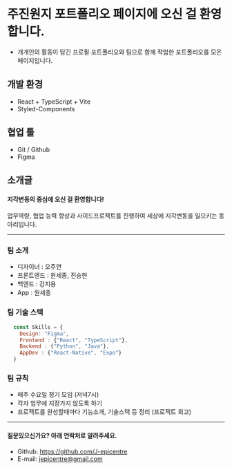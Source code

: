 # 주진원지 포트폴리오 페이지에 오신 걸 환영합니다.

- 개개인의 활동이 담긴 프로필·포트폴리오와 팀으로 함께 작업한 포트폴리오를 모은 페이지입니다.

## 개발 환경

- React + TypeScript + Vite
- Styled-Components

## 협업 툴

- Git / Github
- Figma

## 소개글

#### 지각변동의 중심에 오신 걸 환영합니다!

업무역량, 협업 능력 향상과 사이드프로젝트를 진행하여
세상에 지각변동을 일으키는 동아리입니다.

---

### 팀 소개

- 디자이너 : 오주연
- 프론트엔드 : 원세종, 진승현
- 백엔드 : 강지용
- App : 원세종

### 팀 기술 스택

```javascript
  const Skills = {
    Design: "Figma",
    Frontend : {"React", "TypeScript"},
    Backend : {"Python", "Java"},
    AppDev : {"React-Native", "Expo"}
  }
```

### 팀 규칙

- 매주 수요일 정기 모임 (저녁7시)
- 각자 업무에 지장가지 않도록 하기
- 프로젝트를 완성할때마다 기능소개, 기술스택 등 정리 (프로젝트 회고)

---

#### 질문있으신가요? 아래 연락처로 알려주세요.

- Github: https://github.com/J-epicentre
- E-mail: jepicentre@gmail.com
